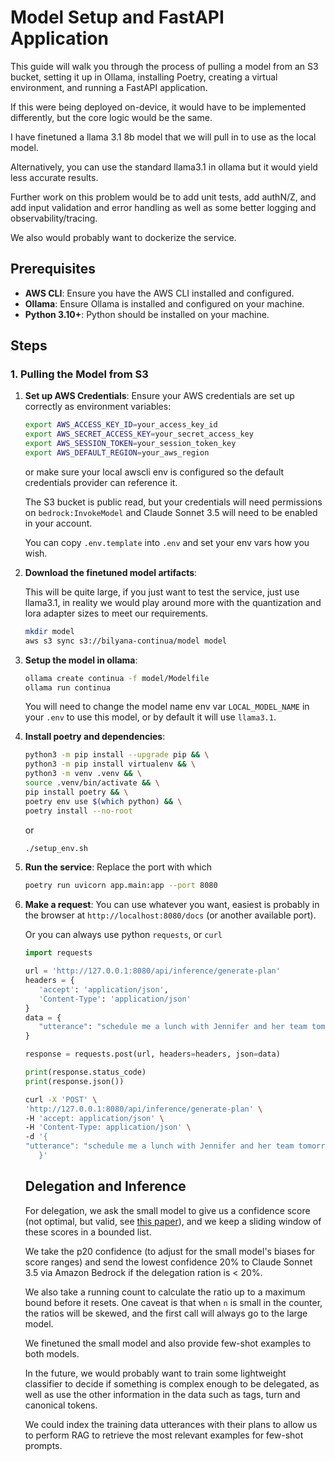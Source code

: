 # Model Setup and FastAPI Application

This guide will walk you through the process of pulling a model from an S3 bucket, setting it up in Ollama, installing Poetry, creating a virtual environment, and running a FastAPI application.

If this were being deployed on-device, it would have to be implemented differently, but the core logic would be the same.

I have finetuned a llama 3.1 8b model that we will pull in to use as the local model.

Alternatively, you can use the standard llama3.1 in ollama but it would yield less accurate results.

Further work on this problem would be to add unit tests, add authN/Z, and add input validation and error handling as well as some better logging and observability/tracing.

We also would probably want to dockerize the service.

## Prerequisites

- **AWS CLI**: Ensure you have the AWS CLI installed and configured.
- **Ollama**: Ensure Ollama is installed and configured on your machine.
- **Python 3.10+**: Python should be installed on your machine.

## Steps

### 1. Pulling the Model from S3

1. **Set up AWS Credentials**:
   Ensure your AWS credentials are set up correctly as environment variables:
   
   ```sh
   export AWS_ACCESS_KEY_ID=your_access_key_id
   export AWS_SECRET_ACCESS_KEY=your_secret_access_key
   export AWS_SESSION_TOKEN=your_session_token_key
   export AWS_DEFAULT_REGION=your_aws_region
   ```

   or make sure your local awscli env is configured so the default credentials provider can reference it.

   The S3 bucket is public read, but your credentials will need permissions on `bedrock:InvokeModel` and Claude Sonnet 3.5 will need to be enabled in your account.

   You can copy `.env.template` into `.env` and set your env vars how you wish.

2. **Download the finetuned model artifacts**:

   This will be quite large, if you just want to test the service, just use llama3.1, in reality we would play around more with the quantization and lora adapter sizes to meet our requirements.
   
   ```sh
   mkdir model
   aws s3 sync s3://bilyana-continua/model model
   ```

3. **Setup the model in ollama**:

   ```sh
   ollama create continua -f model/Modelfile
   ollama run continua
   ```

   You will need to change the model name env var `LOCAL_MODEL_NAME` in your `.env` to use this model, or by default it will use `llama3.1`.

4. **Install poetry and dependencies**:
   ```sh
   python3 -m pip install --upgrade pip && \
   python3 -m pip install virtualenv && \
   python3 -m venv .venv && \
   source .venv/bin/activate && \
   pip install poetry && \
   poetry env use $(which python) && \
   poetry install --no-root
   ```

   or

   ```sh
   ./setup_env.sh
   ```

5. **Run the service**:
   Replace the port with which
   ```sh
   poetry run uvicorn app.main:app --port 8080
   ```

6. **Make a request**:
   You can use whatever you want, easiest is probably in the browser at `http://localhost:8080/docs` (or another available port).

   Or you can always use python `requests`, or `curl`

   ```python
   import requests

   url = 'http://127.0.0.1:8080/api/inference/generate-plan'
   headers = {
      'accept': 'application/json',
      'Content-Type': 'application/json'
   }
   data = {
      "utterance": "schedule me a lunch with Jennifer and her team tomorrow at noon"
   }

   response = requests.post(url, headers=headers, json=data)

   print(response.status_code)
   print(response.json())

   ```

   ```sh
   curl -X 'POST' \
   'http://127.0.0.1:8080/api/inference/generate-plan' \
   -H 'accept: application/json' \
   -H 'Content-Type: application/json' \
   -d '{
   "utterance": "schedule me a lunch with Jennifer and her team tomorrow at noon"
      }'
   ```

   ## Delegation and Inference

   For delegation, we ask the small model to give us a confidence score (not optimal, but valid, see [this paper](https://arxiv.org/html/2406.03441v1)), and we keep a sliding window of these scores in a bounded list. 

   We take the p20 confidence (to adjust for the small model's biases for score ranges) and send the lowest confidence 20% to Claude Sonnet 3.5 via Amazon Bedrock if the delegation ration is < 20%.

   We also take a running count to calculate the ratio up to a maximum bound before it resets. One caveat is that when `n` is small in the counter, the ratios will be skewed, and the first call will always go to the large model.

   We finetuned the small model and also provide few-shot examples to both models.

   In the future, we would probably want to train some lightweight classifier to decide if something is complex enough to be delegated, as well as use the other information in the data such as tags, turn and canonical tokens.

   We could index the training data utterances with their plans to allow us to perform RAG to retrieve the most relevant examples for few-shot prompts.
